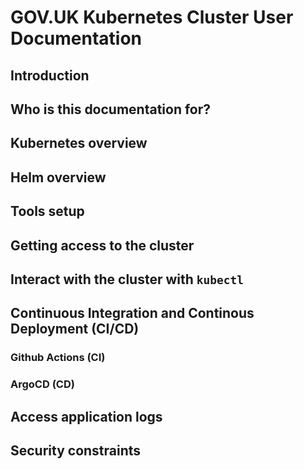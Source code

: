 # GOV.UK Kubernetes Cluster User Documentation

## Introduction

## Who is this documentation for?

## Kubernetes overview

## Helm overview

## Tools setup

## Getting access to the cluster

## Interact with the cluster with `kubectl`

## Continuous Integration and Continous Deployment (CI/CD)

### Github Actions (CI)

### ArgoCD (CD)

## Access application logs

## Security constraints
